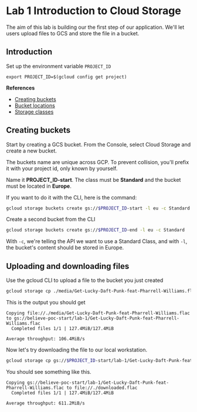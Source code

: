 # Lab 1 Introduction to Cloud Storage

The aim of this lab is building our the first step of our application. We'll let users upload files to GCS and store the file in a bucket.

## Introduction

Set up the environment variable `PROJECT_ID`
```
export PROJECT_ID=$(gcloud config get project)
```

**References**

* [Creating buckets](https://cloud.google.com/storage/docs/creating-buckets)
* [Bucket locations](https://cloud.google.com/storage/docs/locations)
* [Storage classes](https://cloud.google.com/storage/docs/storage-classes)

## Creating buckets

Start by creating a GCS bucket. From the Console, select Cloud Storage and create a new bucket.

The buckets name are unique across GCP. To prevent collision, you'll prefix it with your project id, only known by yourself.

Name it **PROJECT_ID-start**. The class must be **Standard** and the bucket must be located in **Europe**.

If you want to do it with the CLI, here is the command:

```bash
gcloud storage buckets create gs://$PROJECT_ID-start -l eu -c Standard
```

Create a second bucket from the CLI

```bash
gcloud storage buckets create gs://$PROJECT_ID-end -l eu -c Standard
```

With `-c`, we're telling the API we want to use a Standard Class, and with `-l`, the bucket's content should be stored in Europe.

## Uploading and downloading files

Use the gcloud CLI to upload a file to the bucket you just created

```bash
gcloud storage cp ./media/Get-Lucky-Daft-Punk-feat-Pharrell-Williams.flac gs://$PROJECT_ID-start/lab-1/Get-Lucky-Daft-Punk-feat-Pharrell-Williams.flac
```

This is the output you should get

```
Copying file://./media/Get-Lucky-Daft-Punk-feat-Pharrell-Williams.flac to gs://believe-poc-start/lab-1/Get-Lucky-Daft-Punk-feat-Pharrell-Williams.flac
  Completed files 1/1 | 127.4MiB/127.4MiB

Average throughput: 106.4MiB/s
```

Now let's try downloading the file to our local workstation.

```bash
gcloud storage cp gs://$PROJECT_ID-start/lab-1/Get-Lucky-Daft-Punk-feat-Pharrell-Williams.flac ./downloaded.flac
```

You should see something like this.

```
Copying gs://believe-poc-start/lab-1/Get-Lucky-Daft-Punk-feat-Pharrell-Williams.flac to file://./downloaded.flac
  Completed files 1/1 | 127.4MiB/127.4MiB

Average throughput: 611.2MiB/s
```
